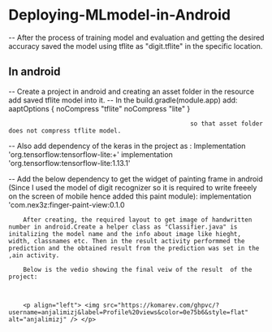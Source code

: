# Deploying-MLmodel-in-Android

-- After the process of training model and evaluation and getting the desired accuracy saved the model using tflite as "digit.tflite" in the specific location. 

<h2>In android</h2>

-- Create a project in android and creating an asset folder in the resource add saved tflite model into it. 
-- In the build.gradle(module.app) add:
                                        aaptOptions {
	                                                     noCompress "tflite"
	                                                     noCompress "lite"
	                                                    }
                                                      
                                                      so that asset folder does not compress tflite model.
                                                      
-- Also add  dependency of the keras in the project as :
        Implementation    'org.tensorflow:tensorflow-lite:+'
        implementation 'org.tensorflow:tensorflow-lite:1.13.1'
        
-- Add the below dependency to get the widget of painting frame in android (Since I used the model of digit recognizer so it is required to write freeely on the screen of mobile hence added this paint module):
        implementation 'com.nex3z:finger-paint-view:0.1.0
        
        After creating, the required layout to get image of handwritten number in android.Create a helper class as "Classifier.java" is initalizing the model name and the info about image like hieght, width, classnames etc. Then in the result activity performmed the prediction and the obtained result from the prediction was set in the ,ain activity.
        
        Below is the vedio showing the final veiw of the result  of the project:
        
        
        
        <p align="left"> <img src="https://komarev.com/ghpvc/?username=anjalimizj&label=Profile%20views&color=0e75b6&style=flat" alt="anjalimizj" /> </p>






